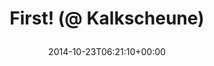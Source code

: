 ---
retweeted: false
source: <a href="http://www.eyeem.com" rel="nofollow">EyeEm</a>
entities:
  hashtags: []
  symbols: []
  user_mentions: []
  urls:
  - url: http://t.co/yi8DhtbxkM
    expanded_url: http://EyeEm.com/p/50181890
    display_url: EyeEm.com/p/50181890
    indices:
    - '23'
    - '45'
display_text_range:
- '0'
- '45'
favorite_count: '0'
id_str: '525170043613880320'
truncated: false
retweet_count: '0'
id: '525170043613880320'
possibly_sensitive: false
created_at: Thu Oct 23 06:21:10 +0000 2014
favorited: false
full_text: First! (@ Kalkscheune)
lang: de
quote_url: http://EyeEm.com/p/50181890
tags:
- pesos/twitter
date: '2014-10-23T06:21:10+00:00'
src: https://twitter.com/bascht/status/525170043613880320
original_url: https://twitter.com/bascht/status/525170043613880320
type: twitter_tweet
text: First! (@ Kalkscheune)
title: 'First! (@ Kalkscheune)

  '

---